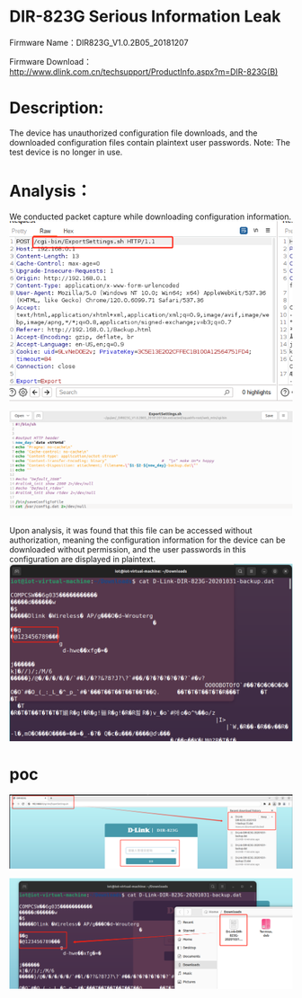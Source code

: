 # DIR-823G Serious Information Leak

Firmware Name：DIR823G_V1.0.2B05_20181207

Firmware Download：http://www.dlink.com.cn/techsupport/ProductInfo.aspx?m=DIR-823G(B)

# Description:
The device has unauthorized configuration file downloads, and the downloaded configuration files contain plaintext user passwords. Note: The test device is no longer in use.


# Analysis：
We conducted packet capture while downloading configuration information.
![](vx_images/170113816686385.png)

![](vx_images/533497513431521.png)


Upon analysis, it was found that this file can be accessed without authorization, meaning the configuration information for the device can be downloaded without permission, and the user passwords in this configuration are displayed in plaintext.
![](vx_images/446304267149555.png)





# poc


![](vx_images/377136456838439.png)


![](vx_images/592675391877543.png)






